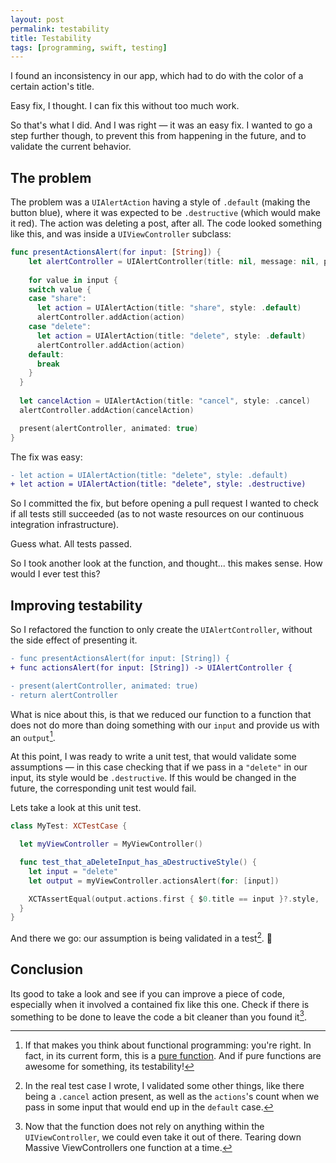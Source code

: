 ```yaml
---
layout: post
permalink: testability
title: Testability
tags: [programming, swift, testing]
---
```


I found an inconsistency in our app, which had to do with the color of a certain action's title.

Easy fix, I thought. I can fix this without too much work.

<!--more-->

So that's what I did. And I was right — it was an easy fix. I wanted to go a step further though, to prevent this from happening in the future, and to validate the current behavior.

## The problem

The problem was a `UIAlertAction` having a style of `.default` (making the button blue), where it was expected to be `.destructive` (which would make it red). The action was deleting a post, after all. The code looked something like this, and was inside a `UIViewController` subclass:

```swift
func presentActionsAlert(for input: [String]) {
	let alertController = UIAlertController(title: nil, message: nil, preferredStyle: .actionSheet)
	
	for value in input {
    switch value {
    case "share":
      let action = UIAlertAction(title: "share", style: .default)
      alertController.addAction(action)
    case "delete":
      let action = UIAlertAction(title: "delete", style: .default)
      alertController.addAction(action)
    default:
      break
    }
  }
  
  let cancelAction = UIAlertAction(title: "cancel", style: .cancel)
  alertController.addAction(cancelAction)

  present(alertController, animated: true)
}
```

The fix was easy:

```diff
- let action = UIAlertAction(title: "delete", style: .default)
+ let action = UIAlertAction(title: "delete", style: .destructive)
```

So I committed the fix, but before opening a pull request I wanted to check if all tests still succeeded (as to not waste resources on our continuous integration infrastructure).

Guess what. All tests passed.

So I took another look at the function, and thought... this makes sense. How would I ever test this?

## Improving testability

So I refactored the function to only create the `UIAlertController`, without the side effect of presenting it.

```diff
- func presentActionsAlert(for input: [String]) {
+ func actionsAlert(for input: [String]) -> UIAlertController {

- present(alertController, animated: true)
- return alertController
```

What is nice about this, is that we reduced our function to a function that does not do more than doing something with our `input` and provide us with an `output`[^1].

At this point, I was ready to write a unit test, that would validate some assumptions — in this case checking that if we pass in a `"delete"` in our input, its style would be `.destructive`. If this would be changed in the future, the corresponding unit test would fail.

Lets take a look at this unit test.

```swift
class MyTest: XCTestCase {

  let myViewController = MyViewController()

  func test_that_aDeleteInput_has_aDestructiveStyle() {
    let input = "delete"
    let output = myViewController.actionsAlert(for: [input])

    XCTAssertEqual(output.actions.first { $0.title == input }?.style, .destructive, "A `delete` input should have a `.destructive` style.")
  }
}
```

And there we go: our assumption is being validated in a test[^2]. 🎉

## Conclusion

Its good to take a look and see if you can improve a piece of code, especially when it involved a contained fix like this one. Check if there is something to be done to leave the code a bit cleaner than you found it[^3].

[^1]: If that makes you think about functional programming: you're right. In fact, in its current form, this is a [pure function](https://en.wikipedia.org/wiki/Functional_programming#Pure_functions). And if pure functions are awesome for something, its testability!
[^2]: In the real test case I wrote, I validated some other things, like there being a `.cancel` action present, as well as the `actions`'s count when we pass in some input that would end up in the `default` case.
[^3]: Now that the function does not rely on anything within the `UIViewController`, we could even take it out of there. Tearing down Massive ViewControllers one function at a time.
